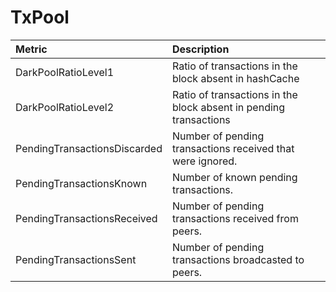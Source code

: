 # TxPool

| Metric | Description |
| :--- | :--- |
| DarkPoolRatioLevel1 | Ratio of transactions in the block absent in hashCache |
| DarkPoolRatioLevel2 | Ratio of transactions in the block absent in pending transactions |
| PendingTransactionsDiscarded | Number of pending transactions received that were ignored. |
| PendingTransactionsKnown | Number of known pending transactions. |
| PendingTransactionsReceived | Number of pending transactions received from peers. |
| PendingTransactionsSent | Number of pending transactions broadcasted to peers. |
